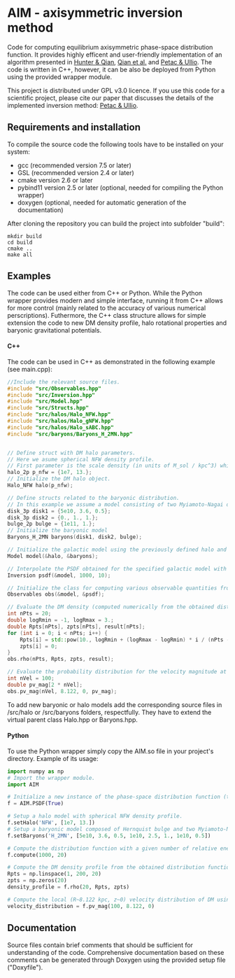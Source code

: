 # AIM - axisymmetric inversion method

Code for computing equilibrium axisymmetric phase-space distribution function. It provides highly efficent and user-friendly implementation of an algorithm presented in [Hunter \& Qian](https://academic.oup.com/mnras/article/262/2/401/1161204), [Qian et al.](https://academic.oup.com/mnras/article/274/2/602/2896126) and [Petac \& Ullio](https://journals.aps.org/prd/abstract/10.1103/PhysRevD.99.043003). The code is written in C++, however, it can be also be deployed from Python using the provided wrapper module.

This project is distributed under GPL v3.0 licence. If you use this code for a scientific project, please cite our paper that discusses the details of the implemented inversion method: [Petac \& Ullio](https://journals.aps.org/prd/abstract/10.1103/PhysRevD.99.043003).

## Requirements and installation

To compile the source code the following tools have to be installed on your system:
* gcc (recommended version 7.5 or later)
* GSL (recommended version 2.4 or later)
* cmake version 2.6 or later
* pybind11 version 2.5 or later (optional, needed for compiling the Python wrapper)
* doxygen (optional, needed for automatic generation of the documentation)

After cloning the repository you can build the project into subfolder "build":

```terminal
mkdir build
cd build
cmake ..
make all
```

## Examples

The code can be used either from C++ or Python. While the Python wrapper provides modern and simple interface, running it from C++ allows for more control (mainly related to the accuracy of various numerical perscriptions). Futhermore, the C++ class structure allows for simple extension the code to new DM density profile, halo rotational properties and baryonic gravitational potentials.

#### C++

The code can be used in C++ as demonstrated in the following example (see main.cpp):


```c++
//Include the relevant source files.
#include "src/Observables.hpp"
#include "src/Inversion.hpp"
#include "src/Model.hpp"
#include "src/Structs.hpp"
#include "src/halos/Halo_NFW.hpp"
#include "src/halos/Halo_gNFW.hpp"
#include "src/halos/Halo_sABC.hpp"
#include "src/baryons/Baryons_H_2MN.hpp"


// Define struct with DM halo parameters.
// Here we asume spherical NFW density profile.
// First parameter is the scale density (in units of M_sol / kpc^3) while the second parameter is scale density (in units of kpc).
halo_2p p_nfw = {1e7, 13.};
// Initialize the DM halo object.
Halo_NFW halo(p_nfw);

// Define structs related to the baryonic distribution.
// In this example we assume a model consisting of two Myiamoto-Nagai disks (first parameter is the disk mass in units of M_sol,+ while the second and third parameters are scale length and scale height in units of kpc) and a spherical Hernquist bulge (first parameter is the bulge mass in units of M_sol while the second parameter is the scale lenght in units of kpc).
disk_3p disk1 = {5e10, 3.6, 0.5};
disk_3p disk2 = {0., 1., 1.};
bulge_2p bulge = {1e11, 1.};
// Initialize the baryonic model
Baryons_H_2MN baryons(disk1, disk2, bulge);

// Initialize the galactic model using the previously defined halo and baryons.
Model model(&halo, &baryons);

// Interpolate the PSDF obtained for the specified galactic model with given number of relative energy and angular momentum points.
Inversion psdf(&model, 1000, 10);

// Initialize the class for computing various observable quantities from the PSDF (namely DM density and various projections of the velocity distribution).
Observables obs(&model, &psdf);

// Evaluate the DM density (computed numerically from the obtained distribution function) in 20 points along the radial direciton.
int nPts = 20;
double logRmin = -1, logRmax = 3.;
double Rpts[nPts], zpts[nPts], result[nPts];
for (int i = 0; i < nPts; i++) {
    Rpts[i] = std::pow(10., logRmin + (logRmax - logRmin) * i / (nPts - 1));
    zpts[i] = 0;
}
obs.rho(nPts, Rpts, zpts, result);

// Evaluate the probability distribution for the velocity magnitude at R=8.122 kpc and z=0 using 100 velocity points.
int nVel = 100;
double pv_mag[2 * nVel];
obs.pv_mag(nVel, 8.122, 0, pv_mag);
```

To add new baryonic or halo models add the corresponding source files in /src/halo or /src/baryons folders, respectfully. They have to extend the virtual parent class Halo.hpp or Baryons.hpp.

#### Python

To use the Python wrapper simply copy the AIM.so file in your project's directory. Example of its usage:

```python
import numpy as np
# Import the wrapper module.
import AIM

# Initialize a new instance of the phase-space distribution function (the argument controls weather you want verbose output or not).
f = AIM.PSDF(True)

# Setup a halo model with spherical NFW density profile.
f.setHalo('NFW', [1e7, 13.])
# Setup a baryonic model composed of Hernquist bulge and two Myiamoto-Nagai disks.
f.setBaryons('H_2MN', [5e10, 3.6, 0.5, 1e10, 2.5, 1., 1e10, 0.5])

# Compute the distribution function with a given number of relative energy and angular momentum points.
f.compute(1000, 20)

# Compute the DM density profile from the obtained distribution function in 20 radial points.
Rpts = np.linspace(1, 200, 20)
zpts = np.zeros(20)
density_profile = f.rho(20, Rpts, zpts)

# Compute the local (R~8.122 kpc, z~0) velocity distribution of DM using 100 velocity points.
velocity_distribution = f.pv_mag(100, 8.122, 0)
```

## Documentation

Source files contain brief comments that should be sufficient for understanding of the code. Comprehensive documentation based on these comments can be generated through Doxygen using the provided setup file ("Doxyfile").
